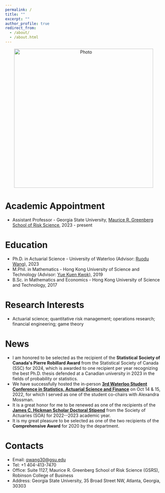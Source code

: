 ```yaml
---
permalink: /
title: ""
excerpt: ""
author_profile: true
redirect_from: 
  - /about/
  - /about.html
---
```


<p align="center">
  <img src="https://qwangan.github.io/images/Photo.jpeg" alt="Photo" style="width: 450px;"/> 
</p>

# Academic Appointment
* Assistant Professor - Georgia State University, [Maurice R. Greenberg School of Risk Science](https://robinson.gsu.edu/academic-departments/risk-science/), 2023 - present

# Education
* Ph.D. in Actuarial Science - University of Waterloo (Advisor: [Ruodu Wang](https://sas.uwaterloo.ca/~wang/)), 2023
* M.Phil. in Mathematics - Hong Kong University of Science and Technology (Advisor: [Yue Kuen Kwok](https://www.math.hkust.edu.hk/~maykwok/)), 2019
* B.Sc. in Mathematics and Economics - Hong Kong University of Science and Technology, 2017

# Research Interests
* Actuarial science; quantitative risk management; operations research; financial engineering; game theory

# News
* I am honored to be selected as the recipient of the **Statistical Society of Canada's Pierre Robillard Award** from the Statistical Society of Canada (SSC) for 2024, which is awarded to one recipient per year recognizing the best Ph.D. thesis defended at a Canadian university in 2023 in the fields of probability or statistics.
* We have successfully hosted the in-person **[3rd Waterloo Student Conference in Statistics, Actuarial Science and Finance](https://uwaterloo.ca/statistics-actuarial-science-finance-student-conference/)** on Oct 14 & 15, 2022, for which I served as one of the student co-chairs with Alexandra Mossman.
* It is a great honor for me to be renewed as one of the recipients of the **[James C. Hickman Scholar Doctoral Stipend](https://www.soa.org/resources/announcements/press-releases/2022/2022-hickman-scholar/)** from the Society of Actuaries (SOA) for 2022--2023 academic year.
* It is my great pleasure to be selected as one of the two recipients of the **Comprehensive Award** for 2020 by the department.

# Contacts
* Email: qwang30@gsu.edu
* Tel: +1 404-413-7470
* Office: Suite 1127, Maurice R. Greenberg School of Risk Science (GSRS), Robinson College of Business
* Address: Georgia State University, 35 Broad Street NW, Atlanta, Georgia, 30303
